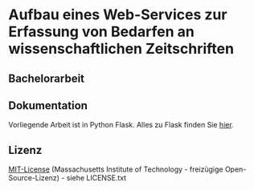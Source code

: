 # Aufbau eines Web-Services zur Erfassung von Bedarfen an wissenschaftlichen Zeitschriften 

## Bachelorarbeit 


## Dokumentation 
Vorliegende Arbeit ist in Python Flask. Alles zu Flask finden Sie [hier](https://flask.palletsprojects.com/en/1.1.x/).

## Lizenz
[MIT-License](https://en.wikipedia.org/wiki/MIT_License) 
(Massachusetts Institute of Technology - freizügige Open-Source-Lizenz) - siehe LICENSE.txt